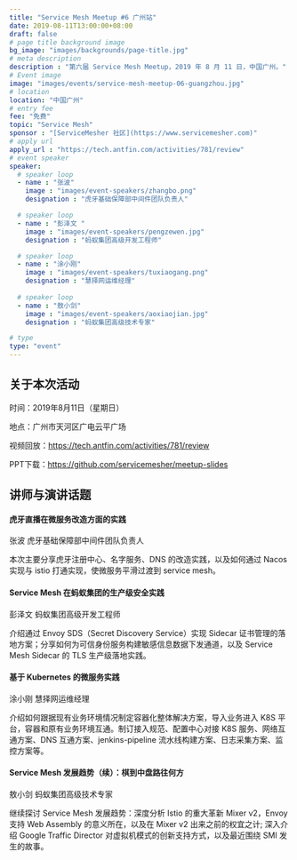 ```yaml
---
title: "Service Mesh Meetup #6 广州站"
date: 2019-08-11T13:00:00+08:00
draft: false
# page title background image
bg_image: "images/backgrounds/page-title.jpg"
# meta description
description : "第六届 Service Mesh Meetup，2019 年 8 月 11 日，中国广州。"
# Event image
image: "images/events/service-mesh-meetup-06-guangzhou.jpg"
# location
location: "中国广州"
# entry fee
fee: "免费"
topic: "Service Mesh"
sponsor : "[ServiceMesher 社区](https://www.servicemesher.com)"
# apply url
apply_url : "https://tech.antfin.com/activities/781/review"
# event speaker
speaker:
  # speaker loop
  - name : "张波"
    image : "images/event-speakers/zhangbo.png"
    designation : "虎牙基础保障部中间件团队负责人"

  # speaker loop
  - name : "彭泽文 "
    image : "images/event-speakers/pengzewen.jpg"
    designation : "蚂蚁集团高级开发工程师"

  # speaker loop
  - name : "涂小刚"
    image : "images/event-speakers/tuxiaogang.png"
    designation : "慧择网运维经理"
    
  # speaker loop
  - name : "敖小剑"
    image : "images/event-speakers/aoxiaojian.jpg"
    designation : "蚂蚁集团高级技术专家"

# type
type: "event"
---
```


## 关于本次活动

时间：2019年8月11日（星期日）

地点：广州市天河区广电云平广场

视频回放：<https://tech.antfin.com/activities/781/review>

PPT下载：https://github.com/servicemesher/meetup-slides

## 讲师与演讲话题

#### 虎牙直播在微服务改造方面的实践

张波 虎牙基础保障部中间件团队负责人

本次主要分享虎牙注册中心、名字服务、DNS 的改造实践，以及如何通过 Nacos 实现与 istio 打通实现，使微服务平滑过渡到 service mesh。

#### Service Mesh 在蚂蚁集团的生产级安全实践

彭泽文 蚂蚁集团高级开发工程师

介绍通过 Envoy SDS（Secret Discovery Service）实现 Sidecar 证书管理的落地方案；分享如何为可信身份服务构建敏感信息数据下发通道，以及 Service Mesh Sidecar 的 TLS 生产级落地实践。

#### 基于 Kubernetes 的微服务实践

涂小刚 慧择网运维经理

介绍如何跟据现有业务环境情况制定容器化整体解决方案，导入业务进入 K8S 平台，容器和原有业务环境互通。制订接入规范、配置中心对接 K8S 服务、网络互通方案、DNS 互通方案、jenkins-pipeline 流水线构建方案、日志采集方案、监控方案等。

#### Service Mesh 发展趋势（续）：棋到中盘路往何方

敖小剑 蚂蚁集团高级技术专家

继续探讨 Service Mesh 发展趋势：深度分析 Istio 的重大革新 Mixer v2，Envoy 支持 Web Assembly 的意义所在，以及在 Mixer v2 出来之前的权宜之计; 深入介绍 Google Traffic Director 对虚拟机模式的创新支持方式，以及最近围绕 SMI 发生的故事。
